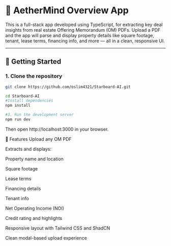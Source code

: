 # 🏢 AetherMind Overview App

This is a full-stack app developed using TypeScript, for extracting key deal insights from real estate Offering Memorandum (OM) PDFs. Upload a PDF and the app will parse and display property details like square footage, tenant, lease terms, financing info, and more — all in a clean, responsive UI.

---

## 🚀 Getting Started

### 1. Clone the repository

```bash
git clone https://github.com/oslim4321/Starboard-AI.git

cd Starboard-AI
#Install dependencies
npm install

#3. Run the development server
npm run dev
```

Then open http://localhost:3000 in your browser.

🧠 Features
Upload any OM PDF

Extracts and displays:

Property name and location

Square footage

Lease terms

Financing details

Tenant info

Net Operating Income (NOI)

Credit rating and highlights

Responsive layout with Tailwind CSS and ShadCN

Clean modal-based upload experience

